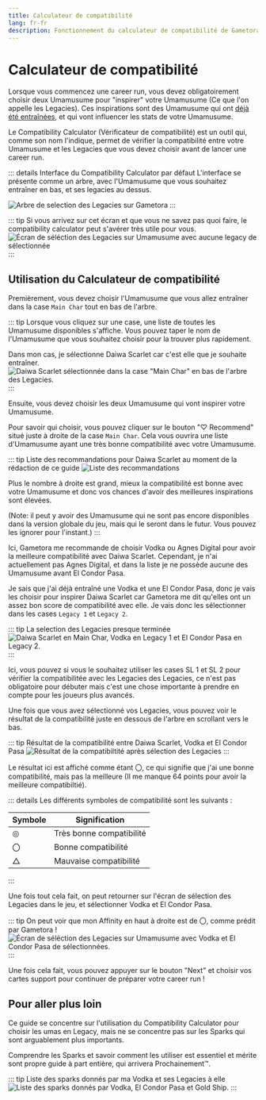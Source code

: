 ```yaml
---
title: Calculateur de compatibilité
lang: fr-fr
description: Fonctionnement du calculateur de compatibilité de Gametora 
---
```


# Calculateur de compatibilité

Lorsque vous commencez une career run, vous devez obligatoirement choisir deux Umamusume pour "inspirer" votre Umamusume (Ce que l'on appelle les Legacies). Ces inspirations sont des Umamusume qui ont <ins>déjà été entraînées</ins>, et qui vont influencer les stats de votre Umamusume.

Le Compatibility Calculator (Vérificateur de compatibilité) est un outil qui, comme son nom l'indique, permet de vérifier la compatibilité entre votre Umamusume et les Legacies que vous devez choisir avant de lancer une career run.

::: details Interface du Compatibility Calculator par défaut
L'interface se présente comme un arbre, avec l'Umamusume que vous souhaitez entraîner en bas, et ses legacies au dessus.

![Arbre de selection des Legacies sur Gametora](/assets/Gametora/compatibility_empty.png)
:::

::: tip Si vous arrivez sur cet écran et que vous ne savez pas quoi faire, le compatibility calculator peut s'avérer très utile pour vous.
![Écran de séléction des Legacies sur Umamusume avec aucune legacy de sélectionnée](/assets/Gametora/legacy_selector.png)
:::

## Utilisation du Calculateur de compatibilité

Premièrement, vous devez choisir l'Umamusume que vous allez entraîner dans la case `Main Char` tout en bas de l'arbre.

::: tip
Lorsque vous cliquez sur une case, une liste de toutes les Umamusume disponibles s'affiche. Vous pouvez taper le nom de l'Umamusume que vous souhaitez choisir pour la trouver plus rapidement.

Dans mon cas, je sélectionne Daiwa Scarlet car c'est elle que je souhaite entraîner.
![Daiwa Scarlet sélectionnée dans la case "Main Char" en bas de l'arbre des Legacies.](/assets/Gametora/compatibility_first_step.png)
:::

Ensuite, vous devez choisir les deux Umamusume qui vont inspirer votre Umamusume.

Pour savoir qui choisir, vous pouvez cliquer sur le bouton "♡ Recommend" situé juste à droite de la case `Main Char`. Cela vous ouvrira une liste d'Umamusume ayant une très bonne compatibilité avec votre Umamusume.

::: tip Liste des recommandations pour Daiwa Scarlet au moment de la rédaction de ce guide
![Liste des recommandations ](/assets/Gametora/compatibility_recommendations.png)

Plus le nombre à droite est grand, mieux la compatibilité est bonne avec votre Umamusume et donc vos chances d'avoir des meilleures inspirations sont élevées.

(Note: il peut y avoir des Umamusume qui ne sont pas encore disponibles dans la version globale du jeu, mais qui le seront dans le futur. Vous pouvez les ignorer pour l'instant.)
:::

Ici, Gametora me recommande de choisir Vodka ou Agnes Digital pour avoir la meilleure compatibilité avec Daiwa Scarlet. Cependant, je n'ai actuellement pas Agnes Digital, et dans la liste je ne possède aucune des Umamusume avant El Condor Pasa.

Je sais que j'ai déjà entraîné une Vodka et une El Condor Pasa, donc je vais les choisir pour inspirer Daiwa Scarlet car Gametora me dit qu'elles ont un assez bon score de compatibilité avec elle.
Je vais donc les sélectionner dans les cases `Legacy 1` et `Legacy 2`.

::: tip La selection des Legacies presque terminée
![Daiwa Scarlet en Main Char, Vodka en Legacy 1 et El Condor Pasa en Legacy 2.](/assets/Gametora/compatibility_done.png)
:::

Ici, vous pouvez si vous le souhaitez utiliser les cases SL 1 et SL 2 pour vérifier la compatibilitée avec les Legacies des Legacies, ce n'est pas obligatoire pour débuter mais c'est une chose importante à prendre en compte pour les joueurs plus avancés.

Une fois que vous avez sélectionné vos Legacies, vous pouvez voir le résultat de la compatibilité juste en dessous de l'arbre en scrollant vers le bas.

::: tip Résultat de la compatibilité entre Daiwa Scarlet, Vodka et El Condor Pasa
![Résultat de la compatibiltité après sélection des Legacies](/assets/Gametora/compatibility_score.png)
:::

Le résultat ici est affiché comme étant 〇, ce qui signifie que j'ai une bonne compatibilité, mais pas la meilleure (Il me manque 64 points pour avoir la meilleure compatibiltié).

::: details Les différents symboles de compatibilité sont les suivants :

| Symbole | Signification            |
| ------- | ------------------------ |
| ◎       | Très bonne compatibilité |
| 〇      | Bonne compatibilité      |
| △       | Mauvaise compatibilité   |

:::

Une fois tout cela fait, on peut retourner sur l'écran de sélection des Legacies dans le jeu, et sélectionner Vodka et El Condor Pasa.

::: tip On peut voir que mon Affinity en haut à droite est de 〇, comme prédit par Gametora !
![Écran de séléction des Legacies sur Umamusume avec Vodka et El Condor Pasa de sélectionnées.](/assets/Gametora/legacy_selected.png)
:::

Une fois cela fait, vous pouvez appuyer sur le bouton "Next" et choisir vos cartes support pour continuer de préparer votre career run !

## Pour aller plus loin

Ce guide se concentre sur l'utilisation du Compatibility Calculator pour choisir les umas en Legacy, mais ne se concentre pas sur les Sparks qui sont arguablement plus importants.

Comprendre les Sparks et savoir comment les utiliser est essentiel et mérite sont propre guide à part entière, qui arrivera Prochainement:tm:.

::: tip Liste des sparks donnés par ma Vodka et ses Legacies à elle
![Liste des sparks donnés par Vodka, El Condor Pasa et Gold Ship.](/assets/Gametora/sparks.png)
:::